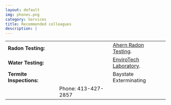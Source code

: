 ```yaml
---
layout: default
img: phones.png
category: Services
title: Recommended colleagues
description: |
---
```

| | | |
|---|---|---|
|**Radon Testing:**| | [Ahern Radon Testing](http://www.ahearnradon.com/).|
|**Water Testing:**| | [EnviroTech Laboratory](http://www.envtechlab.com/).|
|**Termite Inspections:** |  | Baystate Exterminating| 
| |Phone: 413-427-2857| |

